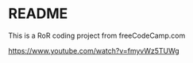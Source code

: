 # README

This is a RoR coding project from freeCodeCamp.com

<https://www.youtube.com/watch?v=fmyvWz5TUWg>
